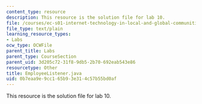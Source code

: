 ```yaml
---
content_type: resource
description: This resource is the solution file for lab 10.
file: /courses/ec-s01-internet-technology-in-local-and-global-communities-spring-2005-summer-2005/0b7eaa9e9cc165b93e314c57b55bd0af_EmployeeListener.java
file_type: text/plain
learning_resource_types:
- Labs
ocw_type: OCWFile
parent_title: Labs
parent_type: CourseSection
parent_uid: 3d205c72-31f8-9db5-2b70-692eab543e86
resourcetype: Other
title: EmployeeListener.java
uid: 0b7eaa9e-9cc1-65b9-3e31-4c57b55bd0af
---
```

This resource is the solution file for lab 10.

